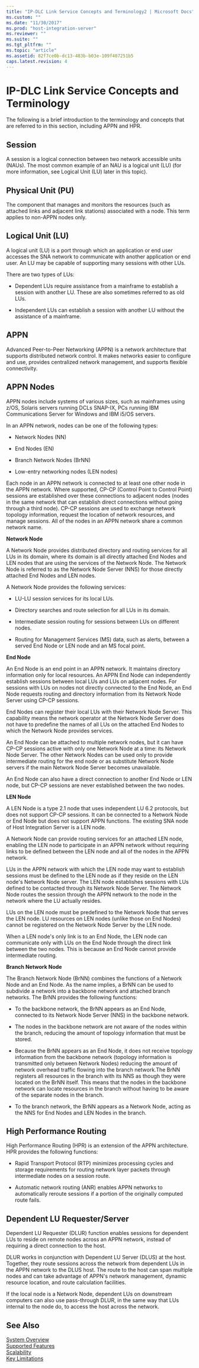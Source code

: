 ```yaml
---
title: "IP-DLC Link Service Concepts and Terminology2 | Microsoft Docs"
ms.custom: ""
ms.date: "11/30/2017"
ms.prod: "host-integration-server"
ms.reviewer: ""
ms.suite: ""
ms.tgt_pltfrm: ""
ms.topic: "article"
ms.assetid: 82f7ce0b-dc13-483b-b03e-109f407251b5
caps.latest.revision: 4
---
```

# IP-DLC Link Service Concepts and Terminology
The following is a brief introduction to the terminology and concepts that are referred to in this section, including APPN and HPR.  
  
## Session  
 A session is a logical connection between two network accessible units (NAUs). The most common example of an NAU is a logical unit (LU) (for more information, see Logical Unit (LU) later in this topic).  
  
## Physical Unit (PU)  
 The component that manages and monitors the resources (such as attached links and adjacent link stations) associated with a node. This term applies to non-APPN nodes only.  
  
## Logical Unit (LU)  
 A logical unit (LU) is a port through which an application or end user accesses the SNA network to communicate with another application or end user. An LU may be capable of supporting many sessions with other LUs.  
  
 There are two types of LUs:  
  
-   Dependent LUs require assistance from a mainframe to establish a session with another LU. These are also sometimes referred to as old LUs.  
  
-   Independent LUs can establish a session with another LU without the assistance of a mainframe.  
  
## APPN  
 Advanced Peer-to-Peer Networking (APPN) is a network architecture that supports distributed network control. It makes networks easier to configure and use, provides centralized network management, and supports flexible connectivity.  
  
## APPN Nodes  
 APPN nodes include systems of various sizes, such as mainframes using z/OS, Solaris servers running DCLs SNAP-IX, PCs running IBM Communications Server for Windows and IBM i5/OS servers.  
  
 In an APPN network, nodes can be one of the following types:  
  
-   Network Nodes (NN)  
  
-   End Nodes (EN)  
  
-   Branch Network Nodes (BrNN)  
  
-   Low-entry networking nodes (LEN nodes)  
  
 Each node in an APPN network is connected to at least one other node in the APPN network. Where supported, CP-CP (Control Point to Control Point) sessions are established over these connections to adjacent nodes (nodes in the same network that can establish direct connections without going through a third node). CP-CP sessions are used to exchange network topology information, request the location of network resources, and manage sessions. All of the nodes in an APPN network share a common network name.  
  
 **Network Node**  
  
 A Network Node provides distributed directory and routing services for all LUs in its domain, where its domain is all directly attached End Nodes and LEN nodes that are using the services of the Network Node. The Network Node is referred to as the Network Node Server (NNS) for those directly attached End Nodes and LEN nodes.  
  
 A Network Node provides the following services:  
  
-   LU-LU session services for its local LUs.  
  
-   Directory searches and route selection for all LUs in its domain.  
  
-   Intermediate session routing for sessions between LUs on different nodes.  
  
-   Routing for Management Services (MS) data, such as alerts, between a served End Node or LEN node and an MS focal point.  
  
 **End Node**  
  
 An End Node is an end point in an APPN network. It maintains directory information only for local resources. An APPN End Node can independently establish sessions between local LUs and LUs on adjacent nodes. For sessions with LUs on nodes not directly connected to the End Node, an End Node requests routing and directory information from its Network Node Server using CP-CP sessions.  
  
 End Nodes can register their local LUs with their Network Node Server. This capability means the network operator at the Network Node Server does not have to predefine the names of all LUs on the attached End Nodes to which the Network Node provides services.  
  
 An End Node can be attached to multiple network nodes, but it can have CP-CP sessions active with only one Network Node at a time: its Network Node Server. The other Network Nodes can be used only to provide intermediate routing for the end node or as substitute Network Node servers if the main Network Node Server becomes unavailable.  
  
 An End Node can also have a direct connection to another End Node or LEN node, but CP-CP sessions are never established between the two nodes.  
  
 **LEN Node**  
  
 A LEN Node is a type 2.1 node that uses independent LU 6.2 protocols, but does not support CP-CP sessions. It can be connected to a Network Node or End Node but does not support APPN functions. The existing SNA node of Host Integration Server is a LEN node.  
  
 A Network Node can provide routing services for an attached LEN node, enabling the LEN node to participate in an APPN network without requiring links to be defined between the LEN node and all of the nodes in the APPN network.  
  
 LUs in the APPN network with which the LEN node may want to establish sessions must be defined to the LEN node as if they reside on the LEN node's Network Node server. The LEN node establishes sessions with LUs defined to be contacted through its Network Node Server. The Network Node routes the session through the APPN network to the node in the network where the LU actually resides.  
  
 LUs on the LEN node must be predefined to the Network Node that serves the LEN node. LU resources on LEN nodes (unlike those on End Nodes) cannot be registered on the Network Node Server by the LEN node.  
  
 When a LEN node's only link is to an End Node, the LEN node can communicate only with LUs on the End Node through the direct link between the two nodes. This is because an End Node cannot provide intermediate routing.  
  
 **Branch Network Node**  
  
 The Branch Network Node (BrNN) combines the functions of a Network Node and an End Node. As the name implies, a BrNN can be used to subdivide a network into a backbone network and attached branch networks. The BrNN provides the following functions:  
  
-   To the backbone network, the BrNN appears as an End Node, connected to its Network Node Server (NNS) in the backbone network.  
  
-   The nodes in the backbone network are not aware of the nodes within the branch, reducing the amount of topology information that must be stored.  
  
-   Because the BrNN appears as an End Node, it does not receive topology information from the backbone network (topology information is transmitted only between Network Nodes) reducing the amount of network overhead traffic flowing into the branch network.The BrNN registers all resources in the branch with its NNS as though they were located on the BrNN itself. This means that the nodes in the backbone network can locate resources in the branch without having to be aware of the separate nodes in the branch.  
  
-   To the branch network, the BrNN appears as a Network Node, acting as the NNS for End Nodes and LEN Nodes in the branch.  
  
## High Performance Routing  
 High Performance Routing (HPR) is an extension of the APPN architecture. HPR provides the following functions:  
  
-   Rapid Transport Protocol (RTP) minimizes processing cycles and storage requirements for routing network layer packets through intermediate nodes on a session route.  
  
-   Automatic network routing (ANR) enables APPN networks to automatically reroute sessions if a portion of the originally computed route fails.  
  
## Dependent LU Requester/Server  
 Dependent LU Requester (DLUR) function enables sessions for dependent LUs to reside on remote nodes across an APPN network, instead of requiring a direct connection to the host.  
  
 DLUR works in conjunction with Dependent LU Server (DLUS) at the host. Together, they route sessions across the network from dependent LUs in the APPN network to the DLUS host. The route to the host can span multiple nodes and can take advantage of APPN's network management, dynamic resource location, and route calculation facilities.  
  
 If the local node is a Network Node, dependent LUs on downstream computers can also use pass-through DLUR, in the same way that LUs internal to the node do, to access the host across the network.  
  
## See Also  
 [System Overview](../core/system-overview2.md)   
 [Supported Features](../core/supported-features1.md)   
 [Scalability](../core/scalability2.md)   
 [Key Limitations](../core/key-limitations1.md)